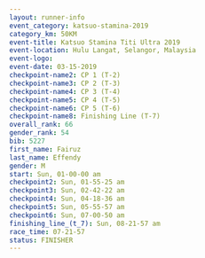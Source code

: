 ```yaml
---
layout: runner-info 
event_category: katsuo-stamina-2019 
category_km: 50KM 
event-title: Katsuo Stamina Titi Ultra 2019 
event-location: Hulu Langat, Selangor, Malaysia 
event-logo: 
event-date: 03-15-2019 
checkpoint-name2: CP 1 (T-2) 
checkpoint-name3: CP 2 (T-3) 
checkpoint-name4: CP 3 (T-4) 
checkpoint-name5: CP 4 (T-5) 
checkpoint-name6: CP 5 (T-6) 
checkpoint-name8: Finishing Line (T-7) 
overall_rank: 66
gender_rank: 54
bib: 5227
first_name: Fairuz
last_name: Effendy
gender: M
start: Sun, 01-00-00 am
checkpoint2: Sun, 01-55-25 am
checkpoint3: Sun, 02-42-22 am
checkpoint4: Sun, 04-18-36 am
checkpoint5: Sun, 05-55-57 am
checkpoint6: Sun, 07-00-50 am
finishing_line_(t_7): Sun, 08-21-57 am
race_time: 07-21-57
status: FINISHER
---
```

